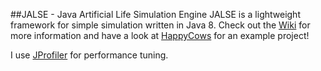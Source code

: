 ##JALSE - Java Artificial Life Simulation Engine
JALSE is a lightweight framework for simple simulation written in Java 8. Check out the [Wiki](https://github.com/Ellzord/JALSE/wiki) for more information and have a look at [HappyCows](https://github.com/Ellzord/JALSE-HappyCows) for an example project!

I use [JProfiler](http://www.ej-technologies.com/products/jprofiler/overview.html) for performance tuning.
